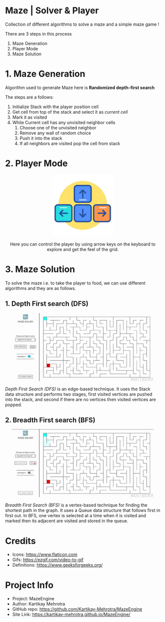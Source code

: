 # Maze | Solver & Player

Collection of different algorithms to solve a maze and a simple maze game !

There are 3 steps in this process
1. Maze Generation
2. Player Mode
3. Maze Solution

# 1. Maze Generation

Algorithm used to generate Maze here is **Randomized depth-first search**

The steps are a follows:
1. Initialize Stack with the player position cell 
2. Get cell from top of the stack and select it as *current cell*
2. Mark it as visited
3. While Current cell has any unvisited neighbor cells
    1. Choose one of the unvisited neighbor
    2. Remove any wall of random choice
    3. Push it into the stack
    4. If all neighbors are visited pop the cell from stack 

# 2. Player Mode

<p align="center">
<img src="./images/keys.jpg" width="200px" />
    
<p align="center">Here you can control the player by using arrow keys on the keyboard to explore and get the feel of the grid. </p>
</p>

# 3. Maze Solution

To solve the maze i.e. to take the player to food, we can use different algorithms and they are as follows.

## 1. Depth First search (DFS)

<p align="center">
<img src="./images/dfs-demo.gif" height="220px">
</p>

*Depth First Search (DFS)* is an edge-based technique. It uses the Stack data structure and performs two stages, first visited vertices are pushed into the stack, and second if there are no vertices then visited vertices are popped.

## 2. Breadth First search (BFS)

<p align="center">
<img src="./images/bfs-demo.gif" height="220px">
</p>

*Breadth First Search (BFS)* is a vertex-based technique for finding the shortest path in the graph. It uses a Queue data structure that follows first in first out. 
In BFS, one vertex is selected at a time when it is visited and marked then its adjacent are visited and stored in the queue.  



# Credits

- Icons: https://www.flaticon.com
- Gifs: https://ezgif.com/video-to-gif
- Definitions: https://www.geeksforgeeks.org/

# Project Info

- Project: MazeEngine
- Author:  Kartikay Mehrotra
- GitHub repo: https://github.com/Kartikay-Mehrotra/MazeEngine
- Site Link: https://kartikay-mehrotra.github.io/MazeEngine/
 
